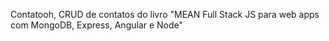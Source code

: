 Contatooh, CRUD de contatos do livro "MEAN Full Stack JS para web apps com MongoDB, Express, Angular e Node" 